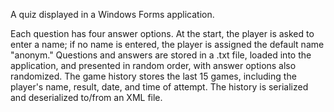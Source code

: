 A quiz displayed in a Windows Forms application.

Each question has four answer options.
At the start, the player is asked to enter a name; if no name is entered, the player is assigned the default name "anonym."
Questions and answers are stored in a .txt file, loaded into the application, and presented in random order, with answer options also randomized.
The game history stores the last 15 games, including the player's name, result, date, and time of attempt.
The history is serialized and deserialized to/from an XML file.
